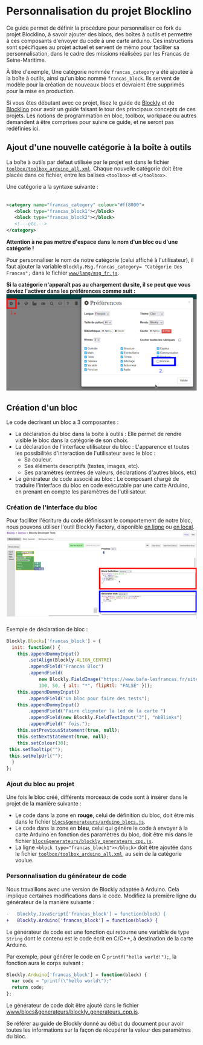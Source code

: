 # Personnalisation du projet Blocklino

Ce guide permet de définir la procédure pour personnaliser ce fork du projet Blocklino, à savoir ajouter des blocs, des
boîtes à outils et permettre à ces composants d'envoyer du code à une carte arduino. Ces instructions sont spécifiques
au projet actuel et servent de mémo pour faciliter sa personnalisation, dans le cadre des missions réalisées par les
Francas de Seine-Maritime.

À titre d'exemple, Une catégorie nommée `francas_category` a été ajoutée à la boîte à outils, ainsi qu'un bloc nommé
`francas_block`. Ils servent de modèle pour la création de nouveaux blocs et devraient être supprimés pour la mise en
production.

Si vous êtes débutant avec ce projet, lisez le guide de [Blockly](https://developers.google.com/blockly/guides/overview)
et de [Blocklino](README.md) pour avoir un guide faisant le tour des principaux concepts de ces projets. Les notions de
programmation en bloc, toolbox, workpace ou autres demandent à être comprises pour suivre ce guide, et ne seront pas
redéfinies ici.

## Ajout d'une nouvelle catégorie à la boîte à outils

La boîte à outils par défaut utilisée par le projet est dans le fichier
[`toolbox/toolbox_arduino_all.xml`](toolbox/toolbox_arduino_all.xml). Chaque nouvelle catégorie doit être placée dans ce
fichier, entre les balises `<toolbox>` et `</toolbox>`.

Une catégorie a la syntaxe suivante :

 ```xml

<category name="francas_category" colour="#ff8000">
    <block type="francas_block1"></block>
    <block type="francas_block2"></block>
    <!---etc.-->
</category>
 ```

**Attention à ne pas mettre d'espace dans le nom d'un bloc ou d'une catégorie !**

Pour personnaliser le nom de notre catégorie (celui affiché à l'utilisateur), il faut ajouter la variable
`Blockly.Msg.francas_category= "Catégorie Des Francas";` dans le fichier [`www/lang/msg_fr.js`](www/lang/msg_fr.js).

**Si la catégorie n'apparaît pas au chargement du site, il se peut que vous deviez l'activer dans les préférences comme
suit :**
![Activation de la catégorie dans les paramètres du site](Screenshot_20211210_160614.png)

## Création d'un bloc

Le code décrivant un bloc a 3 composantes :

- La déclaration du bloc dans la boîte à outils : Elle permet de rendre visible le bloc dans la catégorie de son choix.
- La déclaration de l'interface utilisateur du bloc : L'apparence et toutes les possibilités d'interaction de
  l'utilisateur avec le bloc :
    - Sa couleur.
    - Ses éléments descriptifs (textes, images, etc).
    - Ses paramètres (entrées de valeurs, déclarations d'autres blocs, etc)
- Le générateur de code associé au bloc : Le composant chargé de traduire l'interface du bloc en code exécutable par une
  carte Arduino, en prenant en compte les paramètres de l'utilisateur.

### Création de l'interface du bloc

Pour faciliter l'écriture du code définissant le comportement de notre bloc, nous pouvons utiliser l'outil Blockly
Factory, disponible [en ligne](https://blockly-demo.appspot.com/static/demos/blockfactory/index.html) ou
[en local](www/factory.html).
![](Screenshot_20211209_131412.png)

Exemple de déclaration de bloc :

```js
Blockly.Blocks['francas_block'] = {
  init: function() {
    this.appendDummyInput()
        .setAlign(Blockly.ALIGN_CENTRE)
        .appendField("Francas Bloc")
        .appendField(
            new Blockly.FieldImage("https://www.bafa-lesfrancas.fr/sites/default/files/2017-08/logo-francas_0.png",
            100, 50, { alt: "*", flipRtl: "FALSE" }));
    this.appendDummyInput()
        .appendField("Un bloc pour faire des tests");
    this.appendDummyInput()
        .appendField("Faire clignoter la led de la carte ")
        .appendField(new Blockly.FieldTextInput("3"), "nbBlinks")
        .appendField(" fois.");
    this.setPreviousStatement(true, null);
    this.setNextStatement(true, null);
    this.setColour(30);
 this.setTooltip("");
 this.setHelpUrl("");
  }
};
```

### Ajout du bloc au projet

Une fois le bloc créé, différents morceaux de code sont à insérer dans le projet de la manière suivante :

- Le code dans la zone en **rouge**, celui de définition du bloc, doit être mis dans le fichier
  [`blocs&generateurs/arduino_blocs.js`](blocs&generateurs/arduino_blocs.js).
- Le code dans la zone en **bleu**, celui qui génère le code à envoyer à la carte Arduino en fonction des paramètres du
  bloc, doit être mis dans le fichier
  [`blocs&generateurs/blockly_generateurs_cpp.js`](blocs&generateurs/blockly_generateurs_cpp.js).
- La ligne `<block type="francas_block1"></block>` doit être ajoutée dans le fichier
  [`toolbox/toolbox_arduino_all.xml`](toolbox/toolbox_arduino_all.xml), au sein de la catégorie voulue.

### Personnalisation du générateur de code

Nous travaillons avec une version de Blockly adaptée à Arduino. Cela implique certaines modifications dans le code.
Modifiez la première ligne du générateur de la manière suivante :

```diff
-   Blockly.JavaScript['francas_block'] = function(block) {
+   Blockly.Arduino['francas_block'] = function(block) {
```

Le générateur de code est une fonction qui retourne une variable de type `String` dont le contenu est le code écrit en
C/C++, à destination de la carte Arduino.

Par exemple, pour générer le code en C `printf("hello world!");`, la fonction aura le corps suivant :

```js
Blockly.Arduino['francas_block'] = function(block) {
  var code = "printf(\"hello world\");" 
  return code;
};
```

Le générateur de code doit être ajouté dans le
fichier [www/blocs&generateurs/blockly_generateurs_cpp.js](www/blocs&generateurs/blockly_generateurs_cpp.js).

Se référer au guide de Blockly donné au début du document pour avoir toutes les informations sur la façon de récupérer
la valeur des paramètres du bloc.
